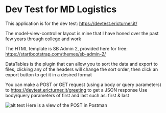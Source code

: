 Dev Test for MD Logistics 
==============

This application is for the dev test: https://devtest.ericturner.it/

The model-view-controller layout is mine that I have honed over the past few years through college and work

The HTML template is SB Admin 2, provided here for free: https://startbootstrap.com/themes/sb-admin-2/

DataTables is the plugin that can allow you to sort the data and export to files, clicking any of the headers will change the sort order, then click an export button to get it 
in a desired format

You can make a POST or GET request (using a body or query parameters) to https://devtest.ericturner.it/greeting to get a JSON response
Use body/query parameters of first and last such as:
first & last

![alt text](https://i.postimg.cc/0yPPBgQc/Screen-Shot-2019-08-23-at-7-38-29-AM.png "Image of Postman POST")
Here is a view of the POST in Postman
